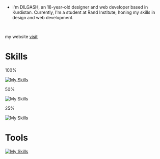 - I'm DILGASH, an 18-year-old designer and web developer based in Kurdistan. Currently, I'm a student at Rand Institute, honing my skills in design and web development.
<br>

my website [visit](https://dilgash.pages.dev)


<h1>Skills</h1>


<p>100%</p>

[![My Skills](https://skillicons.dev/icons?i=html,css,js)](https://skillicons.dev)
<br>
<p>50%</p>

![My Skills](https://skillicons.dev/icons?i=scss,bootstrap,tailwind,svelte)
<br>
<p>25%</p>

![My Skills](https://skillicons.dev/icons?i=electron,nodejs,express)





<h1>Tools</h1>

[![My Skills](https://skillicons.dev/icons?i=vscode,figma,github,cloudflare,vercel)](https://skillicons.dev)
